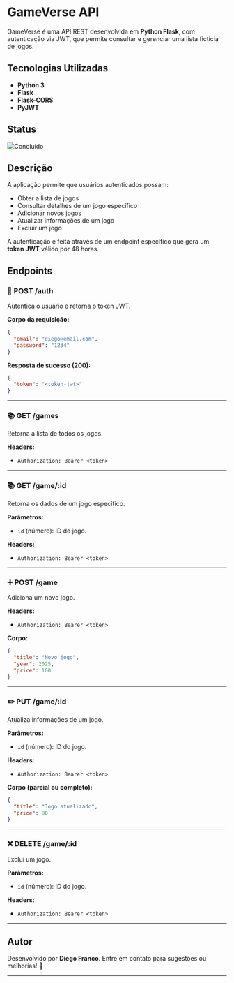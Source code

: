# GameVerse API

GameVerse é uma API REST desenvolvida em **Python Flask**, com autenticação via JWT, que permite consultar e gerenciar uma lista fictícia de jogos.

## Tecnologias Utilizadas

- **Python 3**
- **Flask**
- **Flask-CORS**
- **PyJWT**

## Status

![Concluído](http://img.shields.io/static/v1?label=STATUS&message=CONCLUIDO&color=GREEN&style=for-the-badge)


## Descrição


A aplicação permite que usuários autenticados possam:

- Obter a lista de jogos
- Consultar detalhes de um jogo específico
- Adicionar novos jogos
- Atualizar informações de um jogo
- Excluir um jogo

A autenticação é feita através de um endpoint específico que gera um **token JWT** válido por 48 horas.

## Endpoints


### 🔑 POST /auth

Autentica o usuário e retorna o token JWT.

**Corpo da requisição:**

```json
{
  "email": "diego@email.com",
  "password": "1234"
}
```

**Resposta de sucesso (200):**

```json
{
  "token": "<token-jwt>"
}
```

---

### 📚 GET /games

Retorna a lista de todos os jogos.

**Headers:**

* `Authorization: Bearer <token>`

---

### 📚 GET /game/\:id

Retorna os dados de um jogo específico.

**Parâmetros:**

* `id` (número): ID do jogo.

**Headers:**

* `Authorization: Bearer <token>`

---

### ➕ POST /game

Adiciona um novo jogo.

**Headers:**

* `Authorization: Bearer <token>`

**Corpo:**

```json
{
  "title": "Novo jogo",
  "year": 2025,
  "price": 100
}
```

---

### ✏️ PUT /game/\:id

Atualiza informações de um jogo.

**Parâmetros:**

* `id` (número): ID do jogo.

**Headers:**

* `Authorization: Bearer <token>`

**Corpo (parcial ou completo):**

```json
{
  "title": "Jogo atualizado",
  "price": 80
}
```

---

### ❌ DELETE /game/\:id

Exclui um jogo.

**Parâmetros:**

* `id` (número): ID do jogo.

**Headers:**

* `Authorization: Bearer <token>`

---

## Autor

Desenvolvido por **Diego Franco**.
Entre em contato para sugestões ou melhorias! 🚀

---



